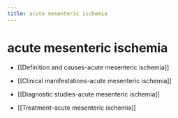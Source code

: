 ```yaml
---
title: acute mesenteric ischemia
---
```


# acute mesenteric ischemia

* [[Definition and causes-acute mesenteric ischemia]]

* [[Clinical manifestations-acute mesenteric ischemia]]

* [[Diagnostic studies-acute mesenteric ischemia]]

* [[Treatment-acute mesenteric ischemia]]
